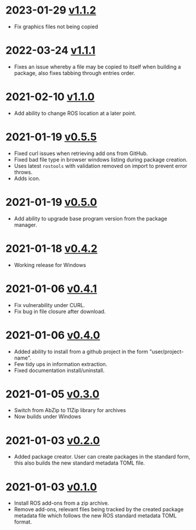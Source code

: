 # 2023-01-29 [v1.1.2](https://github.com/Railway-Op-Sim/RailOSPkgManager/releases/tag/v1.1.2)
- Fix graphics files not being copied
# 2022-03-24 [v1.1.1](https://github.com/Railway-Op-Sim/RailOSPkgManager/releases/tag/v1.1.1)
- Fixes an issue whereby a file may be copied to itself when building a package, also fixes tabbing through entries order.
# 2021-02-10 [v1.1.0](https://github.com/Railway-Op-Sim/RailOSPkgManager/releases/tag/v1.1.0)
- Add ability to change ROS location at a later point.
# 2021-01-19 [v0.5.5](https://github.com/Railway-Op-Sim/RailOSPkgManager/releases/tag/v0.5.5)
- Fixed curl issues when retrieving add ons from GitHub.
- Fixed bad file type in browser windows listing during package creation.
- Uses latest `rostools` with validation removed on import to prevent error throws.
- Adds icon.
# 2021-01-19 [v0.5.0](https://github.com/Railway-Op-Sim/RailOSPkgManager/releases/tag/v0.5.0)
- Add ability to upgrade base program version from the package manager.
# 2021-01-18 [v0.4.2](https://github.com/Railway-Op-Sim/RailOSPkgManager/releases/tag/v0.4.2)
- Working release for Windows
# 2021-01-06 [v0.4.1](https://github.com/Railway-Op-Sim/RailOSPkgManager/releases/tag/v0.4.1)
- Fix vulnerability under CURL.
- Fix bug in file closure after download.

# 2021-01-06 [v0.4.0](https://github.com/Railway-Op-Sim/RailOSPkgManager/releases/tag/v0.4.0)
- Added ability to install from a github project in the form "user/project-name".
- Few tidy ups in information extraction.
- Fixed documentation install/uninstall.
# 2021-01-05 [v0.3.0](https://github.com/Railway-Op-Sim/RailOSPkgManager/releases/tag/v0.3.0)
- Switch from AbZip to 11Zip library for archives
- Now builds under Windows
# 2021-01-03 [v0.2.0](https://github.com/Railway-Op-Sim/RailOSPkgManager/releases/tag/v0.2.0)
- Added package creator. User can create packages in the standard form, this also builds the new standard metadata TOML file.

# 2021-01-03 [v0.1.0](https://github.com/Railway-Op-Sim/RailOSPkgManager/releases/tag/v0.1.0)
- Install ROS add-ons from a zip archive.
- Remove add-ons, relevant files being tracked by the created package metadata file which follows the new ROS standard metadata TOML format.
